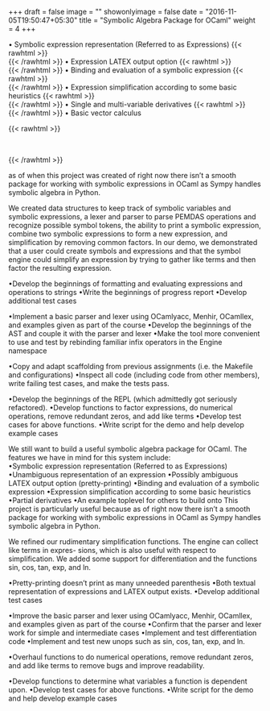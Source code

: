 +++
draft = false
image = ""
showonlyimage = false
date = "2016-11-05T19:50:47+05:30"
title = "Symbolic Algebra Package for OCaml"
weight = 4
+++

•  Symbolic expression representation (Referred to as Expressions)
{{< rawhtml >}} 
<br>
{{< /rawhtml >}}
•  Expression LATEX output option
{{< rawhtml >}} 
<br>
{{< /rawhtml >}}
•  Binding and evaluation of a symbolic expression
{{< rawhtml >}} 
<br>
{{< /rawhtml >}}
•  Expression simplification according to some basic heuristics
{{< rawhtml >}} 
<br>
{{< /rawhtml >}}
•  Single and multi-variable derivatives
{{< rawhtml >}} 
<br>
{{< /rawhtml >}}
•  Basic vector calculus

<!--more-->
{{< rawhtml >}} 
<p> &nbsp; </p>
{{< /rawhtml >}}

as of when this project was created of right now there isn’t a smooth package for working
with symbolic expressions in OCaml as Sympy handles symbolic algebra in Python.

We created data structures to keep track of symbolic variables and symbolic expressions, a lexer and
parser to parse PEMDAS operations and recognize possible symbol tokens, the ability to print a
symbolic expression, combine two symbolic expressions to form a new expression, and simplification
by removing common factors.
In our demo, we demonstrated that a user could create symbols and expressions and that the symbol
engine could simplify an expression by trying to gather like terms and then factor the resulting
expression.

•Develop the beginnings of formatting and evaluating expressions and operations to strings
•Write the beginnings of progress report
•Develop additional test cases

•Implement a basic parser and lexer using OCamlyacc, Menhir, OCamllex, and examples given
as part of the course
•Develop the beginnings of the AST and couple it with the parser and lexer
•Make the tool more convenient to use and test by rebinding familiar infix operators in the
Engine namespace


•Copy and adapt scaffolding from previous assignments (i.e. the Makefile and configurations)
•Inspect all code (including code from other members), write failing test cases, and make the
tests pass.


•Develop the beginnings of the REPL (which admittedly got seriously refactored).
•Develop functions to factor expressions, do numerical operations, remove redundant zeros,
and add like terms
•Develop test cases for above functions.
•Write script for the demo and help develop example cases


We still want to build a useful symbolic algebra package for OCaml. The features we have in mind
for this system include:<br>
•Symbolic expression representation (Referred to as Expressions)<br>
•Unambiguous representation of an expression
•Possibly ambiguous LATEX output option (pretty-printing)
•Binding and evaluation of a symbolic expression
•Expression simplification according to some basic heuristics
•Partial derivatives
•An example toplevel for others to build onto
This project is particularly useful because as of right now there isn’t a smooth package for working
with symbolic expressions in OCaml as Sympy handles symbolic algebra in Python.

We refined our rudimentary simplification functions. The engine can collect like terms in expres-
sions, which is also useful with respect to simplification. We added some support for differentiation
and the functions sin, cos, tan, exp, and ln.

•Pretty-printing doesn’t print as many unneeded parenthesis
•Both textual representation of expressions and LATEX output exists.
•Develop additional test cases

•Improve the basic parser and lexer using OCamlyacc, Menhir, OCamllex, and examples given
as part of the course
•Confirm that the parser and lexer work for simple and intermediate cases
•Implement and test differentiation code
•Implement and test new unops such as sin, cos, tan, exp, and ln.

•Overhaul functions to do numerical operations, remove redundant zeros, and add like terms
to remove bugs and improve readability.

•Develop functions to determine what variables a function is dependent upon.
•Develop test cases for above functions.
•Write script for the demo and help develop example cases